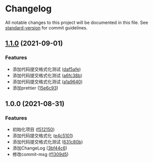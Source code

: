 # Changelog

All notable changes to this project will be documented in this file. See [standard-version](https://github.com/conventional-changelog/standard-version) for commit guidelines.

## [1.1.0](https://github.com/AssistMelody/lib-start/compare/v1.0.0...v1.1.0) (2021-09-01)


### Features

* 添加代码提交格式化测试 ([daf5afe](https://github.com/AssistMelody/lib-start/commit/daf5afe7b11a7a8f36e8881ae26c75546c821d82))
* 添加代码提交格式化测试 ([a6fc38b](https://github.com/AssistMelody/lib-start/commit/a6fc38b62421b8bab78abe20d1753254b4163430))
* 添加代码提交格式化测试 ([a1a9640](https://github.com/AssistMelody/lib-start/commit/a1a964040c4be01d70f122805af168db17c4c374))
* 添加prettier ([15e6c93](https://github.com/AssistMelody/lib-start/commit/15e6c93b24cce7c8edd6e8bb1e4831d27133230d))

## 1.0.0 (2021-08-31)


### Features

* 初始化项目 ([f512150](https://github.com/AssistMelody/lib-start/commit/f512150c5d62d3d3772d4c957e4b4f3bcc308461))
* 添加代码提交格式化 ([e4c5101](https://github.com/AssistMelody/lib-start/commit/e4c5101e9cf1b680099b2c548b7794ca1a25598a))
* 添加代码提交格式化测试 ([631c80b](https://github.com/AssistMelody/lib-start/commit/631c80bfccb04f657b4f387c0f76a7db056211e5))
* 添加ChangeLog ([3bf44c6](https://github.com/AssistMelody/lib-start/commit/3bf44c6cd9efec5082c56d310643ddf2e6703b8c))
* 修改commit-msg ([f1309d5](https://github.com/AssistMelody/lib-start/commit/f1309d54fe2d7e44bbb93580f3ff762e6af8155d))
